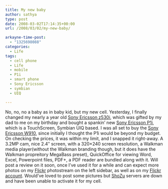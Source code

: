 ```yaml
---
title: My new baby
author: sathya
type: post
date: 2008-03-02T17:14:35+00:00
url: /2008/03/02/my-new-baby/

arkayne-time-post:
  - "1325698088"
categories:
  - Life
tags:
  - cell phone
  - Life
  - mobile
  - P1i
  - smart phone
  - Sony Ericsson
  - symbian
  - UIQ

---
```

No, no, no a baby as in baby kid, but my new cell. Yesterday, I finally changed my nearly a year old [Sony Ericsson z530i][1], which was gifted by my dad to me on my birthday and bought a spankin&#8217; new [Sony Ericsson P1i][2], which is a TouchScreen, Symbian UIQ based. I was all set to buy the [Sony Ericsson W910][3], since initially I thought the P1i would be beyond my budget. On checking the prices, it was within my limit, and I snapped it right-away. A 3.2MP cam, nice 2.4&#8243; screen, with a 320&#215;240 screen resolution, a Walkman media player(without the Walkman branding though, but it does have the Walkman propreitory MegaBass preset), QuickOffice for viewing Word, Excel, Powerpoint files, PDF+, a PDF reader are bundled along with it. Will post a review on it soon, once I&#8217;ve used it for a while and can expect more photos on my [Flickr][4] photostream on the left sidebar, as well as on my [Flickr account][5]. Would&#8217;ve loved to post some pictures but [ShoZu][6] servers are down and have been unable to activate it for my cell.

 [1]: http://www.gsmarena.com/sony_ericsson_z530-1487.php
 [2]: http://www.gsmarena.com/sony_ericsson_p1-1982.php
 [3]: http://www.gsmarena.com/sony_ericsson_w910-2007.php
 [4]: http://www.flickr.com/
 [5]: http://www.flickr.com/photos/sathyabhat/
 [6]: http://www.shozu.com
